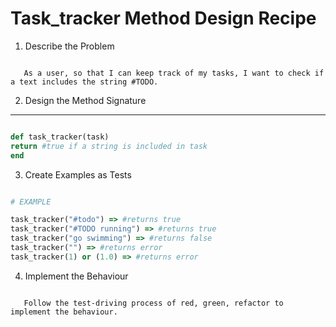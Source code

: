 # Task_tracker Method Design Recipe

1. Describe the Problem

```

   As a user, so that I can keep track of my tasks, I want to check if a text includes the string #TODO.

```

2. Design the Method Signature

---

```ruby

def task_tracker(task)
return #true if a string is included in task
end

```

3. Create Examples as Tests

```ruby

# EXAMPLE

task_tracker("#todo") => #returns true
task_tracker("#TODO running") => #returns true
task_tracker("go swimming") => #returns false
task_tracker("") => #returns error
task_tracker(1) or (1.0) => #returns error


```

4. Implement the Behaviour

```

   Follow the test-driving process of red, green, refactor to implement the behaviour.

```
